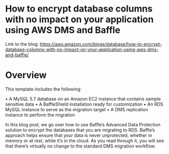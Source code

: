 # How to encrypt database columns with no impact on your application using AWS DMS and Baffle
Link to the blog: https://aws.amazon.com/blogs/database/how-to-encrypt-database-columns-with-no-impact-on-your-application-using-aws-dms-and-baffle/

# Overview
This template includes the following:

• A MySQL 5.7 database on an Amazon EC2 instance that contains sample sensitive data
• A BaffleShield installation ready for customization
• An RDS MySQL instance to serve as the migration target
• A DMS replication instance to perform the migration

In this blog post, we go over how to use Baffle’s Advanced Data Protection solution to encrypt the databases that you are migrating to RDS. Baffle’s approach helps ensure that your data is never unprotected, whether in memory or at rest, while it’s in the cloud. As you read through it, you will see that there’s virtually no change to the standard DMS migration workflow.
